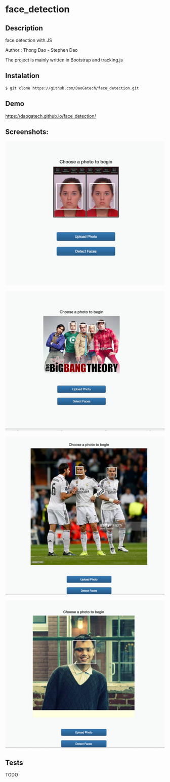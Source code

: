 # face_detection

## Description
face detection with JS

Author : Thong Dao - Stephen Dao

The project is mainly written in Bootstrap and tracking.js

## Instalation

```
$ git clone https://github.com/DaoGatech/face_detection.git
```

## Demo
https://daogatech.github.io/face_detection/

## Screenshots: 

![ScreenShot](https://github.com/DaoGatech/face_detection/blob/gh-pages/examples/1.png)

![ScreenShot](https://github.com/DaoGatech/face_detection/blob/gh-pages/examples/2.png)

![ScreenShot](https://github.com/DaoGatech/face_detection/blob/gh-pages/examples/3.png)

![ScreenShot](https://github.com/DaoGatech/face_detection/blob/gh-pages/examples/4.png)

## Tests
TODO
